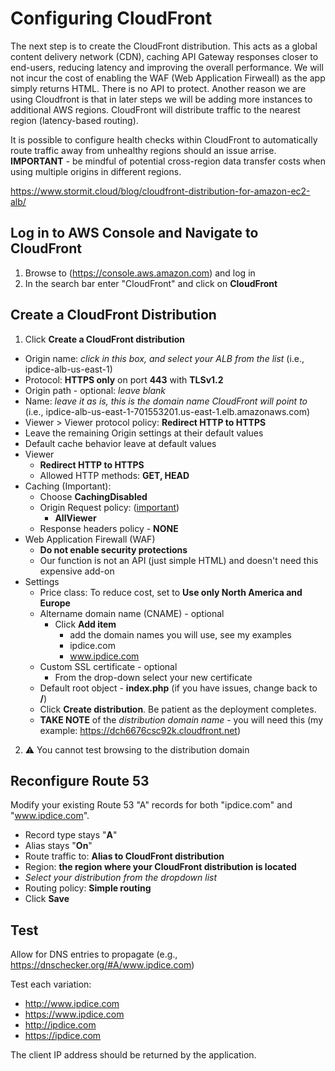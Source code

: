 # Configuring CloudFront
The next step is to create the CloudFront distribution. This acts as a global content delivery network (CDN), caching API Gateway responses closer to end-users, reducing latency and improving the overall performance. We will not incur the cost of enabling the WAF (Web Application Firweall) as the app simply returns HTML. There is no API to protect. Another reason we are using Cloudfront is that in later steps we will be adding more instances to additional AWS regions. CloudFront will distribute traffic to the nearest region (latency-based routing).

It is possible to  configure health checks within CloudFront to automatically route traffic away from unhealthy regions should an issue arrise. **IMPORTANT** - be mindful of potential cross-region data transfer costs when using multiple origins in different regions.

https://www.stormit.cloud/blog/cloudfront-distribution-for-amazon-ec2-alb/

## Log in to AWS Console and Navigate to CloudFront
1. Browse to (https://console.aws.amazon.com) and log in
2. In the search bar enter "CloudFront" and click on **CloudFront**
   
## Create a CloudFront Distribution
1. Click **Create a CloudFront distribution**
  - Origin name: *click in this box, and select your ALB from the list* (i.e., ipdice-alb-us-east-1)
  - Protocol: **HTTPS only** on port **443** with **TLSv1.2**
  - Origin path - optional: *leave blank*
  - Name: *leave it as is, this is the domain name CloudFront will point to* (i.e., ipdice-alb-us-east-1-701553201.us-east-1.elb.amazonaws.com)
  - Viewer > Viewer protocol policy: **Redirect HTTP to HTTPS**
  - Leave the remaining Origin settings at their default values
  - Default cache behavior leave at default values
  - Viewer
    - **Redirect HTTP to HTTPS**
    - Allowed HTTP methods: **GET, HEAD**
  - Caching (Important):
    - Choose **CachingDisabled**
    - Origin Request policy: (<u>important</u>)
      - **AllViewer**
    - Response headers policy - **NONE**
  - Web Application Firewall (WAF)
    - **Do not enable security protections**
    - Our function is not an API (just simple HTML) and doesn't need this expensive add-on
  - Settings
    - Price class: To reduce cost, set to **Use only North America and Europe**
    - Altername domain name (CNAME) - optional
      - Click **Add item**
          - add the domain names you will use, see my examples
          - ipdice.com
          - www.ipdice.com
    - Custom SSL certificate - optional
      - From the drop-down select your new certificate
    - Default root object - **index.php** (if you have issues, change back to **/**)
    - Click **Create distribution**. Be patient as the deployment completes.
    - **TAKE NOTE** of the *distribution domain name* - you will need this (my example: https://dch6676csc92k.cloudfront.net)
2. ⚠️ You cannot test browsing to the distribution domain

## Reconfigure Route 53
Modify your existing Route 53 "A" records for both "ipdice.com" and "www.ipdice.com".
- Record type stays "**A**"
- Alias stays "**On**"
- Route traffic to: **Alias to CloudFront distribution**
- Region: **the region where your CloudFront distribution is located**
- *Select your distribution from the dropdown list*
- Routing policy: **Simple routing**
- Click **Save**

## Test
Allow for DNS entries to propagate (e.g., https://dnschecker.org/#A/www.ipdice.com)

Test each variation:
- http://www.ipdice.com
- https://www.ipdice.com
- http://ipdice.com
- https://ipdice.com

The client IP address should be returned by the application.
